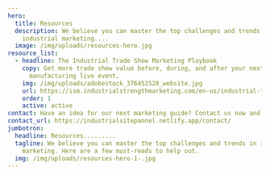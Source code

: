 ```yaml
---
hero:
  title: Resources
  description: We believe you can master the top challenges and trends in
    industrial marketing....
  image: /img/uploads/resources-hero.jpg
resource_list:
  - headline: The Industrial Trade Show Marketing Playbook
    copy: Get more trade show value before, during, and after your next
      manufacturing live event.
    img: /img/uploads/adobestock_376452528_website.jpg
    url: https://ism.industrialstrengthmarketing.com/en-us/industrial-trade-show-marketing-playbook?__hstc=76629258.4f1e2dcac3fc61baef815b5343b81d68.1729169775854.1729759633036.1729767864716.9&__hssc=76629258.13.1729767864716&__hsfp=3499748124
    order: 1
    active: active
contact: Have an idea for our next marketing guide? Contact us now and let us know!
contact_url: https://industrialsitepannel.netlify.app/contact/
jumbotron:
  headline: Resources.........
  tagline: We believe you can master the top challenges and trends in industrial
    marketing. Here are a few must-reads to help out.
  img: /img/uploads/resources-hero-1-.jpg
---
```

